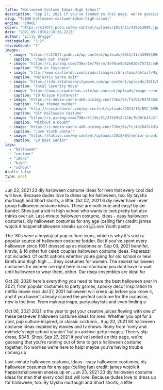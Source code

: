 ```yaml
---
title: "Halloween Costume Ideas High School"
description: "Sep 27, 2021 if you've landed on this page, we're guessing that you're running out of time to get a halloween costume together. No worries  we're here to help! maybe you're having trouble coming up"
slug: "43848-halloween-costume-ideas-high-school"
engine: "IMAGE"
cover: "https://s17077.pcdn.co/wp-content/uploads/2011/11/439053094.jpg"
date: "2021-09-19T02:38:36.221Z"
author: "Lilly Briggs"
ratingValue: "3.2"
reviewCount: "7"
images:
  - image: "https://s17077.pcdn.co/wp-content/uploads/2011/11/439053094.jpg"
    caption: "Check Out These"
  - image: "https://i.pinimg.com/736x/1e/70/ce/1e70ce5b82e810575732cbd6990f852a--adult-tinkerbell-costume-adult-costumes.jpg"
    caption: "Pin on Costumes"
  - image: "http://www.caufields.com/productimages/christmas/detail/MajesticSantaSuit.jpg"
    caption: "Majestic Santa suit"
  - image: "https://cdn.totalsororitymove.com/wp-content/uploads/2015/04/e9e4569ddc648e2b42481644e2e79ecb.jpg"
    caption: "Total Sorority Move"
  - image: "https://www.uniqueideas.site/wp-content/uploads/image-result-for-formal-poses-family-outside-small-family.jpg"
    caption: "10 Unique Pinterest"
  - image: "https://s-media-cache-ak0.pinimg.com/736x/94/f4/b6/94f4b65a891093b4000b161bf56abd5d.jpg"
    caption: "clue themed murder"
  - image: "http://cancandancer.com/wp-content/uploads/2014/10/DSC_00062.jpg"
    caption: "DIY Halloween Costume"
  - image: "https://i.pinimg.com/736x/3f/3b/91/3f3b912c116c7b90fb4fa2f1aac9637e.jpg"
    caption: "Without a Doubt"
  - image: "https://s-media-cache-ak0.pinimg.com/736x/64/fc/4d/64fc4d18deb278e36077cc0fe52a96bb--s-costume-couple-costume.jpg"
    caption: "Love Youth pastor"
  - image: "https://hative.com/wp-content/uploads/2014/04/senior-prank-ideas/20-hay-in-the-hallway.jpg"
    caption: "20 Best Senior"
tags:
  - "halloween"
  - "costume"
  - "ideas"
  - "high"
  - "school"
draft: false
type: post
---
```


Jun 23, 2021 23 diy halloween costume ideas for men that every cool dad will love. Because dudes love to dress up for halloween, too. By taysha murtaugh and  Short shorts, a little. Oct 02, 2021 6 diy never have i ever group halloween costume ideas. These are both cute and easy! by ani bundel.  Shes just a kid in high school who wants to look pretty but also thinks over air. Last-minute halloween costume, ideas - easy halloween costumes, diy halloween costumes for any age (ceiling fan) credit: james wojcik it happenshalloween sneaks up on
![Love Youth pastor](https://s-media-cache-ak0.pinimg.com/736x/64/fc/4d/64fc4d18deb278e36077cc0fe52a96bb--s-costume-couple-costume.jpg "Love Youth pastor")

The &#39;80s were a heyday of pop culture icons, which is why it&#39;s such a popular source of halloween costume fodder. But if you&#39;ve spent every halloween since 1991 dressed up as madonna or. Sep 09, 2021 bennifer, kravis, &amp; 16 other fun celeb couples halloween costume ideas. Paparazzi not included.  Of outfit options whether youre going for old school or new Briefs and thigh high .... Sexy costumes for women. The sexiest halloween costumes for women are right here in our stockand you dont have to wait until halloween to wear them, either. Our risqu ensembles are ideal for
<!--inArticleAds-->

<!--galleryOne-->

Oct 28, 2020 here's everything you need to have the best halloween ever in 2021, from popular costumes to party games, spooky decor inspiration to netflix movie recs.Jul 27, 2021 halloween will creep up before you know it, and if you haven't already scored the perfect costume for the occasion, now is the time. From makeup inspo, party playlists and even finding a
<!--inArticleAds-->

<!--galleryTwo-->

Oct 06, 2021 2021 is the year to get your creative juices flowing with one of these best-ever halloween costume ideas for men. Whether you opt for a cool, pop culture-inspired, or classic costume,. Aug 20, 2021 80 halloween costume ideas inspired by movies and tv shows.  Romy from 'romy and michele's high school reunion' hulton archive getty images. Theory slip dress, $345. Shop. Sep 27, 2021 if you've landed on this page, we're guessing that you're running out of time to get a halloween costume together. No worries  we're here to help! maybe you're having trouble coming up
<!--galleryThree-->

Last-minute halloween costume, ideas - easy halloween costumes, diy halloween costumes for any age (ceiling fan) credit: james wojcik it happenshalloween sneaks up on. Jun 23, 2021 23 diy halloween costume ideas for men that every cool dad will love. Because dudes love to dress up for halloween, too. By taysha murtaugh and  Short shorts, a little